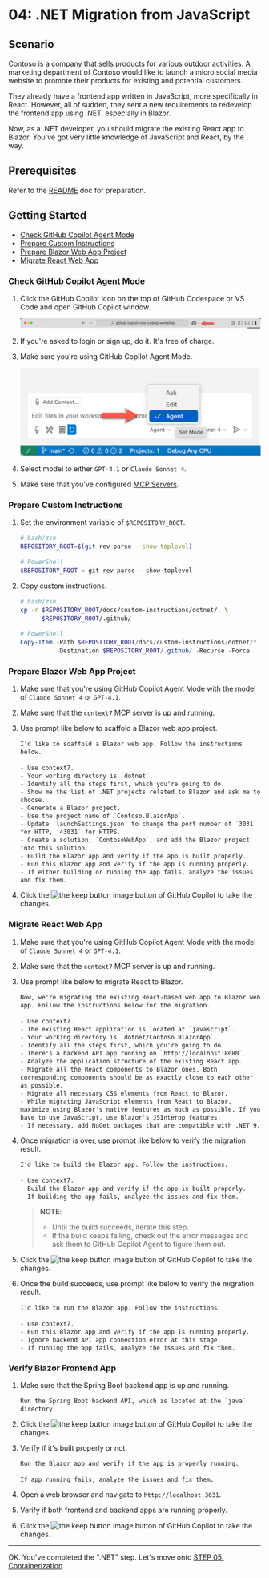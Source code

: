 # 04: .NET Migration from JavaScript

## Scenario

Contoso is a company that sells products for various outdoor activities. A marketing department of Contoso would like to launch a micro social media website to promote their products for existing and potential customers.

They already have a frontend app written in JavaScript, more specifically in React. However, all of sudden, they sent a new requirements to redevelop the frontend app using .NET, especially in Blazor.

Now, as a .NET developer, you should migrate the existing React app to Blazor. You've got very little knowledge of JavaScript and React, by the way.

## Prerequisites

Refer to the [README](../README.md) doc for preparation.

## Getting Started

- [Check GitHub Copilot Agent Mode](#check-github-copilot-agent-mode)
- [Prepare Custom Instructions](#prepare-custom-instructions)
- [Prepare Blazor Web App Project](#prepare-blazor-web-app-project)
- [Migrate React Web App](#migrate-react-web-app)

### Check GitHub Copilot Agent Mode

1. Click the GitHub Copilot icon on the top of GitHub Codespace or VS Code and open GitHub Copilot window.

   ![Open GitHub Copilot Chat](./images/setup-02.png)

1. If you're asked to login or sign up, do it. It's free of charge.
1. Make sure you're using GitHub Copilot Agent Mode.

   ![GitHub Copilot Agent Mode](./images/setup-03.png)

1. Select model to either `GPT-4.1` or `Claude Sonnet 4`.
1. Make sure that you've configured [MCP Servers](./00-setup.md#set-up-mcp-servers).

### Prepare Custom Instructions

1. Set the environment variable of `$REPOSITORY_ROOT`.

   ```bash
   # bash/zsh
   REPOSITORY_ROOT=$(git rev-parse --show-toplevel)
   ```

   ```powershell
   # PowerShell
   $REPOSITORY_ROOT = git rev-parse --show-toplevel
   ```

1. Copy custom instructions.

    ```bash
    # bash/zsh
    cp -r $REPOSITORY_ROOT/docs/custom-instructions/dotnet/. \
          $REPOSITORY_ROOT/.github/
    ```

    ```powershell
    # PowerShell
    Copy-Item -Path $REPOSITORY_ROOT/docs/custom-instructions/dotnet/* `
              -Destination $REPOSITORY_ROOT/.github/ -Recurse -Force
    ```

### Prepare Blazor Web App Project

1. Make sure that you're using GitHub Copilot Agent Mode with the model of `Claude Sonnet 4` or `GPT-4.1`.
1. Make sure that the `context7` MCP server is up and running.
1. Use prompt like below to scaffold a Blazor web app project.

    ```text
    I'd like to scaffold a Blazor web app. Follow the instructions below.

    - Use context7.
    - Your working directory is `dotnet`.
    - Identify all the steps first, which you're going to do.
    - Show me the list of .NET projects related to Blazor and ask me to choose.
    - Generate a Blazor project.
    - Use the project name of `Contoso.BlazorApp`.
    - Update `launchSettings.json` to change the port number of `3031` for HTTP, `43031` for HTTPS.
    - Create a solution, `ContosoWebApp`, and add the Blazor project into this solution.
    - Build the Blazor app and verify if the app is built properly.
    - Run this Blazor app and verify if the app is running properly.
    - If either building or running the app fails, analyze the issues and fix them.
    ```

1. Click the ![the keep button image](https://img.shields.io/badge/keep-blue) button of GitHub Copilot to take the changes.

### Migrate React Web App

1. Make sure that you're using GitHub Copilot Agent Mode with the model of `Claude Sonnet 4` or `GPT-4.1`.
1. Make sure that the `context7` MCP server is up and running.
1. Use prompt like below to migrate React to Blazor.

    ```text
    Now, we're migrating the existing React-based web app to Blazor web app. Follow the instructions below for the migration.
    
    - Use context7.
    - The existing React application is located at `javascript`.
    - Your working directory is `dotnet/Contoso.BlazorApp`.
    - Identify all the steps first, which you're going to do.
    - There's a backend API app running on `http://localhost:8080`.
    - Analyze the application structure of the existing React app.
    - Migrate all the React components to Blazor ones. Both corresponding components should be as exactly close to each other as possible.
    - Migrate all necessary CSS elements from React to Blazor.
    - While migrating JavaScript elements from React to Blazor, maximize using Blazor's native features as much as possible. If you have to use JavaScript, use Blazor's JSInterop features.
    - If necessary, add NuGet packages that are compatible with .NET 9.
    ```

1. Once migration is over, use prompt like below to verify the migration result.

    ```text
    I'd like to build the Blazor app. Follow the instructions.

    - Use context7.
    - Build the Blazor app and verify if the app is built properly.
    - If building the app fails, analyze the issues and fix them.
    ```

   > **NOTE**:
   >
   > - Until the build succeeds, iterate this step.
   > - If the build keeps failing, check out the error messages and ask them to GitHub Copilot Agent to figure them out.

1. Click the ![the keep button image](https://img.shields.io/badge/keep-blue) button of GitHub Copilot to take the changes.
1. Once the build succeeds, use prompt like below to verify the migration result.

    ```text
    I'd like to run the Blazor app. Follow the instructions.

    - Use context7.
    - Run this Blazor app and verify if the app is running properly.
    - Ignore backend API app connection error at this stage.
    - If running the app fails, analyze the issues and fix them.
    ```

### Verify Blazor Frontend App

1. Make sure that the Spring Boot backend app is up and running.

    ```text
    Run the Spring Boot backend API, which is located at the `java` directory.
    ```

1. Click the ![the keep button image](https://img.shields.io/badge/keep-blue) button of GitHub Copilot to take the changes.
1. Verify if it's built properly or not.

    ```text
    Run the Blazor app and verify if the app is properly running.

    If app running fails, analyze the issues and fix them.
    ```

1. Open a web browser and navigate to `http://localhost:3031`.
1. Verify if both frontend and backend apps are running properly.
1. Click the ![the keep button image](https://img.shields.io/badge/keep-blue) button of GitHub Copilot to take the changes.

---

OK. You've completed the ".NET" step. Let's move onto [STEP 05: Containerization](./05-containerization.md).
